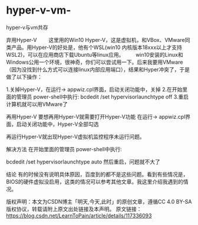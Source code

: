 # hyper-v-vm-
hyper-v与vm共存

弃用Hyper-V
  这里用的Win10 Hyper-V，这是虚拟机，和VBox、VMware同类产品。用Hyper-V的好处是，他有个WSL(win10 内核版本18xxx以上才支持WSL2)，可以在应用商店下载Ubuntu等linux应用。
  win10安装的Linux和Windows公用一个环境，很神奇，你们可以尝试用一下。后来我要用VMware（因为没找到什么方式可以连接linux内部应用端口），结果和Hyper冲突了，于是做了以下操作：

1.关掉Hyper-V，在运行-> appwiz.cpl界面，启动关闭功能中，关掉
2.在开始里面的管理员 power-shell中执行:
bcdedit /set hypervisorlaunchtype off
3.重启计算机就可以用VMware了

再用Hyper-V
要想再用Hyper-V就需要打开Hyper-V功能
在运行-> appwiz.cpl界面，启动关闭功能中，Hyper-V全部勾选

再运行Hyper-V就出现Hyper-V虚拟机监控程序未运行问题。

解决方法
在开始里面的管理员 power-shell中执行:

bcdedit /set hypervisorlaunchtype auto
然后重启，问题就不大了

结论
有的时候没有说明具体原因，百度到的都不是这些问题。看到有些情况是，BIOS的硬件虚拟没启用，这类的情况可以参考其他文章。我这里介绍我遇到的情况。


版权声明：本文为CSDN博主「明天,今天,此时」的原创文章，遵循CC 4.0 BY-SA版权协议，转载请附上原文出处链接及本声明。
原文链接：https://blog.csdn.net/LearnToPain/article/details/117336093
